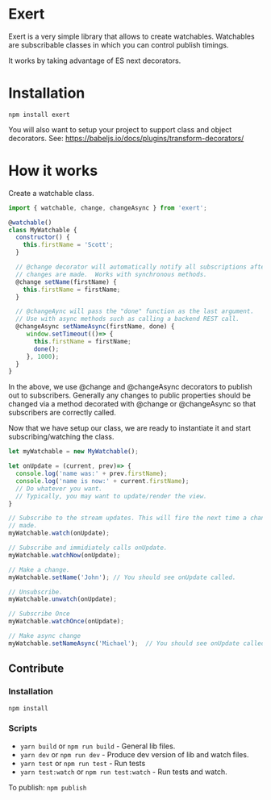 # Exert
Exert is a very simple library that allows to create watchables.
Watchables are subscribable classes in which you can control publish timings.

It works by taking advantage of ES next decorators.


# Installation


```
npm install exert
```

You will also want to setup your project to support class and object decorators.
See:  https://babeljs.io/docs/plugins/transform-decorators/


# How it works

Create a watchable class.
```javascript
import { watchable, change, changeAsync } from 'exert';

@watchable()
class MyWatchable {
  constructor() {
    this.firstName = 'Scott';
  }

  // @change decorator will automatically notify all subscriptions after
  // changes are made.  Works with synchronous methods.
  @change setName(firstName) {
    this.firstName = firstName;
  }

  // @changeAync will pass the "done" function as the last argument.
  // Use with async methods such as calling a backend REST call.
  @changeAsync setNameAsync(firstName, done) {
     window.setTimeout(()=> {
       this.firstName = firstName;
       done();
     }, 1000);
  }
}
```

In the above, we use @change and @changeAsync decorators to publish out to subscribers.
Generally any changes to public properties should be changed via a method decorated with @change or @changeAsync so that subscribers are correctly called.

Now that we have setup our class, we are ready to instantiate it and start
subscribing/watching the class.

```javascript
let myWatchable = new MyWatchable();

let onUpdate = (current, prev)=> {
  console.log('name was:' + prev.firstName);
  console.log('name is now:' + current.firstName);
  // Do whatever you want.
  // Typically, you may want to update/render the view.
}

// Subscribe to the stream updates. This will fire the next time a change is
// made.
myWatchable.watch(onUpdate);

// Subscribe and immidiately calls onUpdate.
myWatchable.watchNow(onUpdate);

// Make a change.
myWatchable.setName('John'); // You should see onUpdate called.

// Unsubscribe.
myWatchable.unwatch(onUpdate);

// Subscribe Once
myWatchable.watchOnce(onUpdate);

// Make async change
myWatchable.setNameAsync('Michael');  // You should see onUpdate called again.

```


## Contribute

### Installation
```
npm install
```

### Scripts

* `yarn build` or `npm run build` - General lib files.
* `yarn dev` or `npm run dev` - Produce dev version of lib and watch files.
* `yarn test` or `npm run test` - Run tests
* `yarn test:watch` or `npm run test:watch` - Run tests and watch.

To publish:
`npm publish`



